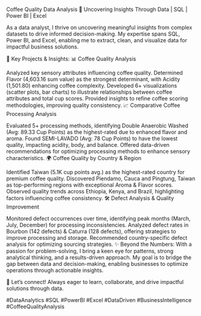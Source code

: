 Coffee Quality Data Analysis
🚀 Uncovering Insights Through Data | SQL | Power BI | Excel

As a data analyst, I thrive on uncovering meaningful insights from complex datasets to drive informed decision-making. My expertise spans SQL, Power BI, and Excel, enabling me to extract, clean, and visualize data for impactful business solutions.

🔹 Key Projects & Insights:
📊 Coffee Quality Analysis

Analyzed key sensory attributes influencing coffee quality.
Determined Flavor (4,603.16 sum value) as the strongest determinant, with Acidity (1,501.80) enhancing coffee complexity.
Developed 6+ visualizations (scatter plots, bar charts) to illustrate relationships between coffee attributes and total cup scores.
Provided insights to refine coffee scoring methodologies, improving quality consistency.
📈 Comparative Coffee Processing Analysis

Evaluated 5+ processing methods, identifying Double Anaerobic Washed (Avg: 89.33 Cup Points) as the highest-rated due to enhanced flavor and aroma.
Found SEMI-LAVADO (Avg: 78 Cup Points) to have the lowest quality, impacting acidity, body, and balance.
Offered data-driven recommendations for optimizing processing methods to enhance sensory characteristics.
🌍 Coffee Quality by Country & Region

Identified Taiwan (5.1K cup points avg.) as the highest-rated country for premium coffee quality.
Discovered Piendamo, Cauca and Pingtung, Taiwan as top-performing regions with exceptional Aroma & Flavor scores.
Observed quality trends across Ethiopia, Kenya, and Brazil, highlighting factors influencing coffee consistency.
🛠 Defect Analysis & Quality Improvement

Monitored defect occurrences over time, identifying peak months (March, July, December) for processing inconsistencies.
Analyzed defect rates in Bourbon (142 defects) & Caturra (128 defects), offering strategies to improve processing and storage.
Recommended country-specific defect analysis for optimizing sourcing strategies.
✨ Beyond the Numbers:
With a passion for problem-solving, I bring a keen eye for patterns, strong analytical thinking, and a results-driven approach. My goal is to bridge the gap between data and decision-making, enabling businesses to optimize operations through actionable insights.

📩 Let’s connect! Always eager to learn, collaborate, and drive impactful solutions through data.

#DataAnalytics #SQL #PowerBI #Excel #DataDriven #BusinessIntelligence #CoffeeQualityAnalysis
